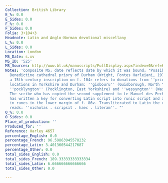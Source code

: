 ```yaml
---
Collection: British Library
E_%: 0.0
E_Sides: 0.0
F_%: 0.0
F_Sides: 0.0
Folia: 3+104+3
Headnote: Latin and Anglo-Norman devotional miscellany
L_%: 0.0
L_Sides: 0.0
Location: London
MS_Date: s.xv
MS_ID: '525'
MS_Sources: http://www.bl.uk/manuscripts/FullDisplay.aspx?index=0&ref=Harley_MS_4657
Notes: 'composite MS; date reflects date by which it was bound; "Possibly from the
  Benedictine cathedral priory of Durham (Wright, Fontes Harleiani, 1972, p. 142):
  a 15th-century inscription on f. 104r refers to donations from ''priore'', and various
  locations in Yorkshire and Durham: ''gisbouru'' (Guisborough, North Yorkshire),
  ''pocklyngton'' (Pocklington, East Yorkshire) and ''wessyngton'' (Washington, Durham).
  The scribe who has copied the second supplement to Le Manuel des Pechiez (ff. 86r-86v)
  has written a key for converting Latin script into runic script and an inscription
  in runes in the lower margin of f. 86v. Transliterated to Latin the runic inscription
  reads: ''nicholas . scripsit . haec . literam''. "'
O_%: 0.0
O_Sides: 0.0
Place_of_production: ''
Produced_for: ''
Reference: Harley 4657
percentage_English: 0.0
percentage_French: 96.59863945578232
percentage_Latin: 3.401360544217687
percentage_Other: 0.0
total_sides_English: 0.0
total_sides_French: 189.33333333333334
total_sides_Latin: 6.666666666666666
total_sides_Other: 0.0

---
```

